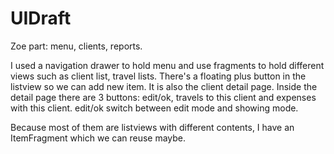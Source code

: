 # UIDraft
Zoe part: menu, clients, reports.

I used a navigation drawer to hold menu and use fragments to hold different views such as client list, travel lists.
There's a floating plus button in the listview so we can add new item. 
It is also the client detail page.
  Inside the detail page there are 3 buttons: edit/ok, travels to this client and expenses with this client.
  edit/ok switch between edit mode and showing mode.
  
Because most of them are listviews with different contents, I have an ItemFragment which we can reuse maybe.
